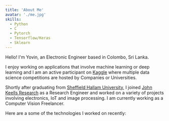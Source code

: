 ```yaml
---
title: 'About Me'
avatar: './me.jpg'
skills:
  - Python
  - C
  - Pytorch
  - Tensorflow/Keras
  - Sklearn
---
```


Hello! I'm Yovin, an Electronic Engineer based in Colombo, Sri Lanka.

I enjoy working on applications that involve machine learning or deep learning and I am an active participant on [Kaggle](https://www.kaggle.com/yovinyahathugoda/competitions) where multiple data science competitions are hosted by Companies or Universities.

Shortly after graduating from [Sheffield Hallam University](https://www.shu.ac.uk/), I joined [John Keells Research](https://www.keells.com/research-innovation) as a Research Engineer and worked on a variety of projects involving electronics, IoT and image processing. I am currently working as a Computer Vision Freelancer.

Here are a some of the technologies I worked on recently:
